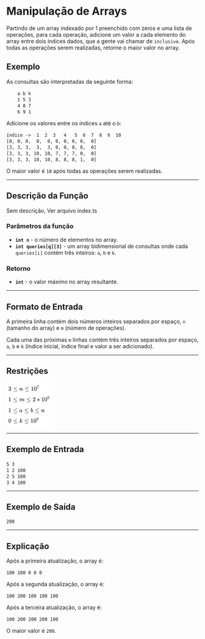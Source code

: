 # Manipulação de Arrays

Partindo de um array indexado por 1 preenchido com zeros e uma lista de operações, para cada operação, adicione um valor a cada elemento do array entre dois índices dados, que a gente vai chamar de `inclusive`. Após todas as operações serem realizadas, retorne o maior valor no array.

## Exemplo

As consultas são interpretadas da seguinte forma:

```
    a b k
    1 5 3
    4 8 7
    6 9 1
```

Adicione os valores entre os índices `a` até o `b`:

```
índice ->  1  2  3   4   5  6  7  8  9  10
[0, 0, 0,  0,  0, 0, 0, 0, 0,  0]
[3, 3, 3,  3,  3, 0, 0, 0, 0,  0]
[3, 3, 3, 10, 10, 7, 7, 7, 0,  0]
[3, 3, 3, 10, 10, 8, 8, 8, 1,  0]
```

O maior valor é `10` após todas as operações serem realizadas.

---

## Descrição da Função

Sem descrição, Ver arquivo index.ts

### Parâmetros da função

- **`int n`** - o número de elementos no array.
- **`int queries[q][3]`** - um array bidimensional de consultas onde cada `queries[i]` contém três inteiros: `a`, `b` e `k`.

### Retorno

- **`int`** - o valor máximo no array resultante.

---

## Formato de Entrada

A primeira linha contém dois números inteiros separados por espaço, `n` (tamanho do array) e `m` (número de operações).

Cada uma das próximas `m` linhas contém três inteiros separados por espaço, `a`, `b` e `k` (índice inicial, índice final e valor a ser adicionado).

---

## Restrições

![Minha Imagem](2.png)

---

## Exemplo de Entrada

```
5 3
1 2 100
2 5 100
3 4 100
```

---

## Exemplo de Saída

```
200
```

---

## Explicação

Após a primeira atualização, o array é:

```
100 100 0 0 0
```

Após a segunda atualização, o array é:

```
100 200 100 100 100
```

Após a terceira atualização, o array é:

```
100 200 200 200 100
```

O maior valor é `200`.

